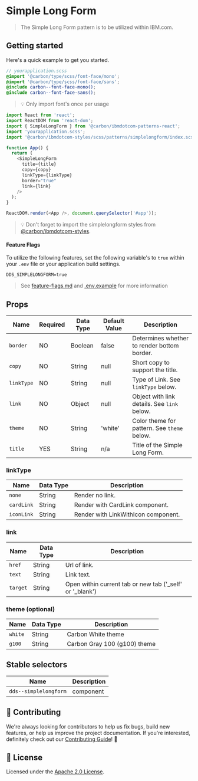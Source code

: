# Simple Long Form

> The Simple Long Form pattern is to be utilized within IBM.com.

## Getting started

Here's a quick example to get you started.

```scss
// yourapplication.scss
@import '@carbon/type/scss/font-face/mono';
@import '@carbon/type/scss/font-face/sans';
@include carbon--font-face-mono();
@include carbon--font-face-sans();
```

> 💡 Only import font's once per usage

```javascript
import React from 'react';
import ReactDOM from 'react-dom';
import { SimpleLongForm } from '@carbon/ibmdotcom-patterns-react';
import 'yourapplication.scss';
import '@carbon/ibmdotcom-styles/scss/patterns/simplelongform/index.scss';

function App() {
  return (
    <SimpleLongForm
      title={title}
      copy={copy}
      linkType={linkType}
      border="true"
      link={link}
    />
  );
}

ReactDOM.render(<App />, document.querySelector('#app'));
```

> 💡 Don't forget to import the simplelongform styles from
> [@carbon/ibmdotcom-styles](https://github.com/carbon-design-system/ibm-dotcom-library/blob/master/packages/styles).

#### Feature Flags

To utilize the following features, set the following variable's to `true` within
your `.env` file or your application build settings.

```
DDS_SIMPLELONGFORM=true
```

> See
> [feature-flags.md](https://github.com/carbon-design-system/ibm-dotcom-library/blob/master/packages/patterns-react/docs/feature-flags.md)
> and
> [.env.example](https://github.com/carbon-design-system/ibm-dotcom-library/blob/master/packages/patterns-react/.env.example)
> for more information

## Props

| Name       | Required | Data Type | Default Value | Description                                 |
| ---------- | -------- | --------- | ------------- | ------------------------------------------- |
| `border`   | NO       | Boolean   | false         | Determines whether to render bottom border. |
| `copy`     | NO       | String    | null          | Short copy to support the title.            |
| `linkType` | NO       | String    | null          | Type of Link. See `linkType` below.         |
| `link`     | NO       | Object    | null          | Object with link details. See `link` below. |
| `theme`    | NO       | String    | 'white'       | Color theme for pattern. See `theme` below. |
| `title`    | YES      | String    | n/a           | Title of the Simple Long Form.              |

### linkType

| Name       | Data Type | Description                         |
| ---------- | --------- | ----------------------------------- |
| `none`     | String    | Render no link.                     |
| `cardLink` | String    | Render with CardLink component.     |
| `iconLink` | String    | Render with LinkWithIcon component. |

### link

| Name     | Data Type | Description                                                |
| -------- | --------- | ---------------------------------------------------------- |
| `href`   | String    | Url of link.                                               |
| `text`   | String    | Link text.                                                 |
| `target` | String    | Open within current tab or new tab ('\_self' or '\_blank') |

### theme (optional)

| Name    | Data Type | Description                  |
| ------- | --------- | ---------------------------- |
| `white` | String    | Carbon White theme           |
| `g100`  | String    | Carbon Gray 100 (g100) theme |

## Stable selectors

| Name                  | Description |
| --------------------- | ----------- |
| `dds--simplelongform` | component   |

## 🙌 Contributing

We're always looking for contributors to help us fix bugs, build new features,
or help us improve the project documentation. If you're interested, definitely
check out our
[Contributing Guide](https://github.com/carbon-design-system/ibm-dotcom-library/blob/master/.github/CONTRIBUTING.md)!
👀

## 📝 License

Licensed under the
[Apache 2.0 License](https://github.com/carbon-design-system/ibm-dotcom-library/blob/master/LICENSE).
